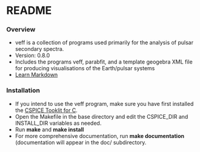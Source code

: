 # README #

### Overview ###

* veff is a collection of programs used primarily for the analysis of pulsar secondary spectra.
* Version: 0.8.0
* Includes the programs veff, parabfit, and a template geogebra XML file for producing visualisations of the Earth/pulsar systems
* [Learn Markdown](https://bitbucket.org/tutorials/markdowndemo)

### Installation ###

* If you intend to use the veff program, make sure you have first installed the [CSPICE Tooklit for C](https://naif.jpl.nasa.gov/naif/toolkit_C.html).
* Open the Makefile in the base directory and edit the CSPICE\_DIR and INSTALL\_DIR variables as needed.
* Run **make** and **make install**
* For more comprehensive documentation, run **make documentation** (documentation will appear in the doc/ subdirectory.